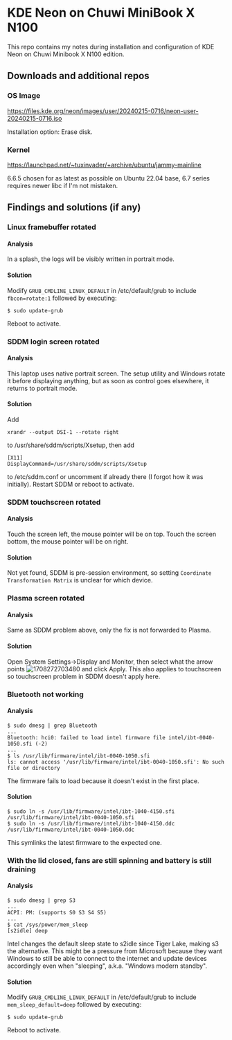 # KDE Neon on Chuwi MiniBook X N100

This repo contains my notes during installation and configuration of KDE Neon on Chuwi Minibook X N100 edition.

## Downloads and additional repos

### OS Image

https://files.kde.org/neon/images/user/20240215-0716/neon-user-20240215-0716.iso

Installation option: Erase disk.

### Kernel

https://launchpad.net/~tuxinvader/+archive/ubuntu/jammy-mainline

6.6.5 chosen for as latest as possible on Ubuntu 22.04 base, 6.7 series requires newer libc if I'm not mistaken.

## Findings and solutions (if any)

### Linux framebuffer rotated

#### Analysis

In a splash, the logs will be visibly written in portrait mode.

#### Solution

Modify `GRUB_CMDLINE_LINUX_DEFAULT` in /etc/default/grub to include `fbcon=rotate:1` followed by executing:
```
$ sudo update-grub
```
Reboot to activate.

### SDDM login screen rotated

#### Analysis

This laptop uses native portrait screen. The setup utility and Windows rotate it before displaying anything, but as soon as control goes elsewhere, it returns to portrait mode.

#### Solution

Add
```
xrandr --output DSI-1 --rotate right
```
to /usr/share/sddm/scripts/Xsetup, then add
```
[X11]
DisplayCommand=/usr/share/sddm/scripts/Xsetup
```
to /etc/sddm.conf or uncomment if already there (I forgot how it was initially). Restart SDDM or reboot to activate.

### SDDM touchscreen rotated

#### Analysis

Touch the screen left, the mouse pointer will be on top. Touch the screen bottom, the mouse pointer will be on right.

#### Solution

Not yet found, SDDM is pre-session environment, so setting `Coordinate Transformation Matrix` is unclear for which device.

### Plasma screen rotated

#### Analysis

Same as SDDM problem above, only the fix is not forwarded to Plasma.

#### Solution

Open System Settings->Display and Monitor, then select what the arrow points
![1708272703480](https://github.com/leledumbo/kde-neon-on-chuwi-minibook-x-n100/assets/270400/7236a669-edd7-4fbc-bbf3-c733f33e7fd2)
and click Apply. This also applies to touchscreen so touchscreen problem in SDDM doesn't apply here.

### Bluetooth not working

#### Analysis

```
$ sudo dmesg | grep Bluetooth
...
Bluetooth: hci0: failed to load intel firmware file intel/ibt-0040-1050.sfi (-2)
...
$ ls /usr/lib/firmware/intel/ibt-0040-1050.sfi
ls: cannot access '/usr/lib/firmware/intel/ibt-0040-1050.sfi': No such file or directory
```
The firmware fails to load because it doesn't exist in the first place.

#### Solution

```
$ sudo ln -s /usr/lib/firmware/intel/ibt-1040-4150.sfi /usr/lib/firmware/intel/ibt-0040-1050.sfi
$ sudo ln -s /usr/lib/firmware/intel/ibt-1040-4150.ddc /usr/lib/firmware/intel/ibt-0040-1050.ddc
```
This symlinks the latest firmware to the expected one.

### With the lid closed, fans are still spinning and battery is still draining

#### Analysis

```
$ sudo dmesg | grep S3
...
ACPI: PM: (supports S0 S3 S4 S5)
...
$ cat /sys/power/mem_sleep
[s2idle] deep
```
Intel changes the default sleep state to s2idle since Tiger Lake, making s3 the alternative. This might be a pressure from Microsoft because they want Windows to still be able to connect to the internet and update devices accordingly even when "sleeping", a.k.a. "Windows modern standby".

#### Solution

Modify `GRUB_CMDLINE_LINUX_DEFAULT` in /etc/default/grub to include `mem_sleep_default=deep` followed by executing:
```
$ sudo update-grub
```
Reboot to activate.

